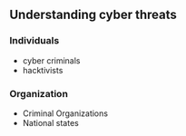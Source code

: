 ## Understanding cyber threats

### Individuals
- cyber criminals
- hacktivists
### Organization
- Criminal Organizations
- National states

> 